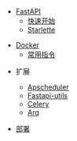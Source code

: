 * [FastAPI](fastapi/readme.md)
  * [快速开始](fastapi/Quick/readme.md)
  * [Starlette](fastapi/Starlette/readme.md)
    
[//]: # (  * [DevOps]&#40;fastapi/DevOps/readme.md&#41;)
[//]: # (    * [grafana]&#40;fastapi/DevOps/grafana.md&#41;)
[//]: # (    * [prometheus]&#40;fastapi/DevOps/prometheus.md&#41;)
    
* [Docker](fastapi/Docker/readme.md)
  * [常用指令](fastapi/Docker/常用指令.md)
    
[//]: # (  * [Supervisor]&#40;fastapi/Supervisor/installer.md&#41;)
[//]: # (  * [数据库]&#40;fastapi/Database/连接数据库.md&#41;)
[//]: # (  * [设计模式]&#40;fastapi/Design/readme.md&#41;)
[//]: # (    * [脚手架]&#40;fastapi/Design/fastapi脚手架.md&#41;)
    
* 扩展
  * [Apscheduler](fastapi/Extend/Apscheduler.md)
  * [Fastapi-utils](fastapi/Extend/fastapi-utils.md)
  * [Celery](fastapi/Extend/celery.md)
  * [Arq](fastapi/Extend/arq.md)

* [部署](fastapi/Deploy/fastapi.md)



  
